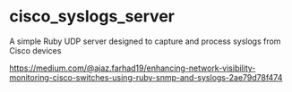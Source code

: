 # cisco_syslogs_server
A simple Ruby UDP server designed to capture and process syslogs from Cisco devices

https://medium.com/@ajaz.farhad19/enhancing-network-visibility-monitoring-cisco-switches-using-ruby-snmp-and-syslogs-2ae79d78f474
